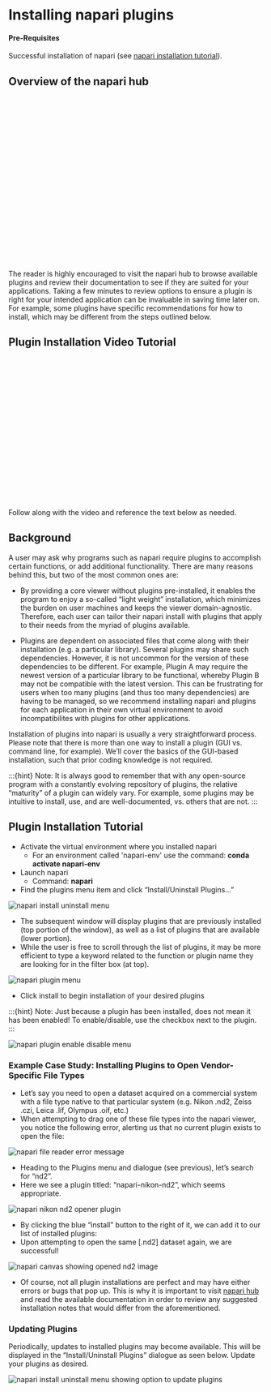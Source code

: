 # Installing napari plugins

#### Pre-Requisites
Successful installation of napari (see [napari installation tutorial](https://chanzuckerberg.github.io/napari-segmentation-workshop/onboard/gettingstarted.html)).

## Overview of the napari hub

<script src="https://fast.wistia.com/embed/medias/md1jundqsq.jsonp" async></script><script src="https://fast.wistia.com/assets/external/E-v1.js" async></script><div class="wistia_responsive_padding" style="padding:64.79% 0 0 0;position:relative;"><div class="wistia_responsive_wrapper" style="height:100%;left:0;position:absolute;top:0;width:100%;"><div class="wistia_embed wistia_async_md1jundqsq seo=false videoFoam=true" style="height:100%;position:relative;width:100%"><div class="wistia_swatch" style="height:100%;left:0;opacity:0;overflow:hidden;position:absolute;top:0;transition:opacity 200ms;width:100%;"><img src="https://fast.wistia.com/embed/medias/md1jundqsq/swatch" style="filter:blur(5px);height:100%;object-fit:contain;width:100%;" alt="" aria-hidden="true" onload="this.parentNode.style.opacity=1;" /></div></div></div></div>

The reader is highly encouraged to visit the napari hub to browse available plugins and review their documentation to see if they are suited for your applications. Taking a few minutes to review options to ensure a plugin is right for your intended application can be invaluable in saving time later on. For example, some plugins have specific recommendations for how to install, which may be different from the steps outlined below.

## Plugin Installation Video Tutorial 

<script src="https://fast.wistia.com/embed/medias/em0g2n34k7.jsonp" async></script><script src="https://fast.wistia.com/assets/external/E-v1.js" async></script><div class="wistia_responsive_padding" style="padding:56.25% 0 0 0;position:relative;"><div class="wistia_responsive_wrapper" style="height:100%;left:0;position:absolute;top:0;width:100%;"><div class="wistia_embed wistia_async_em0g2n34k7 seo=false videoFoam=true" style="height:100%;position:relative;width:100%"><div class="wistia_swatch" style="height:100%;left:0;opacity:0;overflow:hidden;position:absolute;top:0;transition:opacity 200ms;width:100%;"><img src="https://fast.wistia.com/embed/medias/em0g2n34k7/swatch" style="filter:blur(5px);height:100%;object-fit:contain;width:100%;" alt="" aria-hidden="true" onload="this.parentNode.style.opacity=1;" /></div></div></div></div>

Follow along with the video and reference the text below as needed. 

## Background
A user may ask why programs such as napari require plugins to accomplish certain functions, or add additional functionality.  There are many reasons behind this, but two of the most common ones are:

- By providing a core viewer without plugins pre-installed, it enables the program to enjoy a so-called “light weight” installation, which minimizes the burden on user machines and keeps the viewer domain-agnostic. Therefore, each user can tailor their napari install with plugins that apply to their needs from the myriad of plugins available. 

- Plugins are dependent on associated files that come along with their installation (e.g. a particular library). Several plugins may share such dependencies. However, it is not uncommon for the version of these dependencies to be different. For example, Plugin A may require the newest version of a particular library to be functional, whereby Plugin B may not be compatible with the latest version. This can be frustrating for users when too many plugins (and thus too many dependencies) are having to be managed, so we recommend installing napari and plugins for each application in their own virtual environment to avoid incompatibilites with plugins for other applications.

Installation of plugins into napari is usually a very straightforward process. Please note that there is more than one way to install a plugin (GUI vs. command line, for example). We’ll cover the basics of the GUI-based installation, such that prior coding knowledge is not required.

:::{hint} Note: It is always good to remember that with any open-source program with a constantly evolving repository of plugins, the relative “maturity” of a plugin can widely vary. For example, some plugins may be intuitive to install, use, and are well-documented, vs. others that are not.
:::

## Plugin Installation Tutorial

- Activate the virtual environment where you installed napari
  - For an environment called 'napari-env' use the command: **conda activate napari-env** 
- Launch napari
  -  Command: **napari** 
- Find the plugins menu item and click “Install/Uninstall Plugins…”

![napari install uninstall menu](images/plugin1.png)

- The subsequent window will display plugins that are previously installed (top portion of the window), as well as a list of plugins that are available (lower portion).
- While the user is free to scroll through the list of plugins, it may be more efficient to type a keyword related to the function or plugin name they are looking for in the filter box (at top).

![napari plugin menu](images/plugin2.png)

- Click install to begin installation of your desired plugins

:::{hint} Note: Just because a plugin has been installed, does not mean it has been enabled! To enable/disable, use the checkbox next to the plugin.
:::

![napari plugin enable disable menu](images/plugin5.png)

### Example Case Study: Installing Plugins to Open Vendor-Specific File Types

- Let’s say you need to open a dataset acquired on a commercial system with a file type native to that particular system (e.g. Nikon .nd2, Zeiss .czi, Leica .lif, Olympus .oif, etc.)
- When attempting to drag one of these file types into the napari viewer, you notice the following error, alerting us that no current plugin exists to open the file:

![napari file reader error message](images/plugin3.png)

- Heading to the Plugins menu and dialogue (see previous), let’s search for “nd2”.
- Here we see a plugin titled: “napari-nikon-nd2”, which seems appropriate.

![napari nikon nd2 opener plugin](images/plugin4.png)

- By clicking the blue “install” button to the right of it, we can add it to our list of installed plugins:
- Upon attempting to open the same [.nd2] dataset again, we are successful!

![napari canvas showing opened nd2 image](images/plugin6.png)

- Of course, not all plugin installations are perfect and may have either errors or bugs that pop up.  This is why it is important to visit [napari hub](napari-hub.org) and read the available documentation in order to review any suggested installation notes that would differ from the aforementioned.

### Updating Plugins

Periodically, updates to installed plugins may become available.  This will be displayed in the “Install/Uninstall Plugins” dialogue as seen below. Update your plugins as desired.

![napari install uninstall menu showing option to update plugins](images/plugin7.png)

